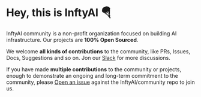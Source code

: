# Hey, this is InftyAI 🪂

InftyAI community is a non-profit organization focused on building AI infrastructure. Our projects are **100% Open Sourced**.

We welcome **all kinds of contributions** to the community, like PRs, Issues, Docs, Suggestions and so on. 
Jon our [Slack](https://inftyai.slack.com/) for more discussions.

If you have made **multiple contributions** to the community or projects, enough to demonstrate an ongoing and long-term commitment to the community, please [Open an issue](https://github.com/InftyAI/community/issues/new?assignees=&labels=kind%2Fdocumentation&projects=&template=membership.yaml&title=REQUEST%3A+New+membership+for+%3Cyour-GH-handle%3E) against the InftyAI/community repo to join us.
